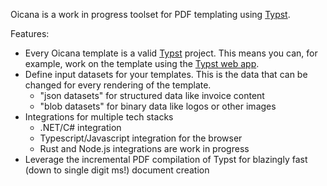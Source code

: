 Oicana is a work in progress toolset for PDF templating using [Typst].

Features:
* Every Oicana template is a valid [Typst] project. This means you can, for example, work on the template using the [Typst web app].
* Define input datasets for your templates. This is the data that can be changed for every rendering of the template.
  * "json datasets" for structured data like invoice content
  * "blob datasets" for binary data like logos or other images
* Integrations for multiple tech stacks
  * .NET/C# integration
  * Typescript/Javascript integration for the browser
  * Rust and Node.js integrations are work in progress
* Leverage the incremental PDF compilation of Typst for blazingly fast (down to single digit ms!) document creation


[Typst]: https://typst.app/home/
[Typst web app]: https://typst.app/

